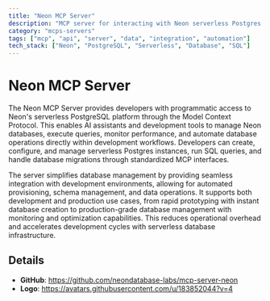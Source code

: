 ```yaml
---
title: "Neon MCP Server"
description: "MCP server for interacting with Neon serverless Postgres databases and management API"
category: "mcps-servers"
tags: ["mcp", "api", "server", "data", "integration", "automation"]
tech_stack: ["Neon", "PostgreSQL", "Serverless", "Database", "SQL"]
---
```


# Neon MCP Server

The Neon MCP Server provides developers with programmatic access to Neon's serverless PostgreSQL platform through the Model Context Protocol. This enables AI assistants and development tools to manage Neon databases, execute queries, monitor performance, and automate database operations directly within development workflows. Developers can create, configure, and manage serverless Postgres instances, run SQL queries, and handle database migrations through standardized MCP interfaces.

The server simplifies database management by providing seamless integration with development environments, allowing for automated provisioning, schema management, and data operations. It supports both development and production use cases, from rapid prototyping with instant database creation to production-grade database management with monitoring and optimization capabilities. This reduces operational overhead and accelerates development cycles with serverless database infrastructure.

## Details

- **GitHub**: https://github.com/neondatabase-labs/mcp-server-neon
- **Logo**: https://avatars.githubusercontent.com/u/183852044?v=4
